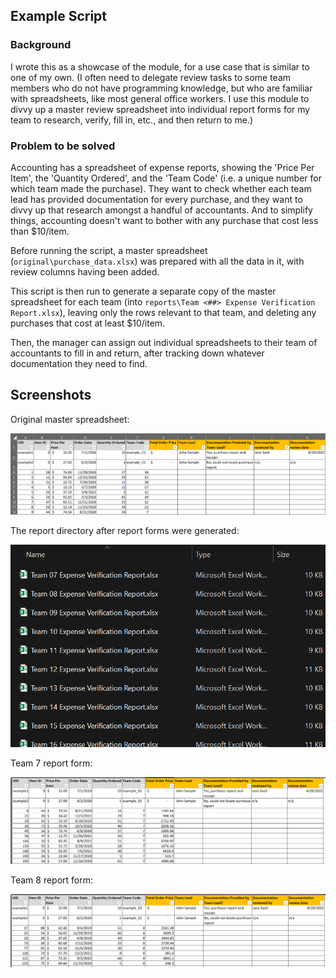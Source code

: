 ## Example Script

### Background

I wrote this as a showcase of the module, for a use case that is similar to one of my own. (I often need to delegate review tasks to some team members who do not have programming knowledge, but who are familiar with spreadsheets, like most general office workers. I use this module to divvy up a master review spreadsheet into individual report forms for my team to research, verify, fill in, etc., and then return to me.)

### Problem to be solved

Accounting has a spreadsheet of expense reports, showing the 'Price Per Item', the 'Quantity Ordered', and the 'Team Code' (i.e. a unique number for which team made the purchase). They want to check whether each team lead has provided documentation for every purchase, and they want to divvy up that research amongst a handful of accountants.  And to simplify things, accounting doesn't want to bother with any purchase that cost less than $10/item.

Before running the script, a master spreadsheet (`original\purchase_data.xlsx`) was prepared with all the data in it, with review columns having been added.

This script is then run to generate a separate copy of the master spreadsheet for each team (into `reports\Team <##> Expense Verification Report.xlsx`), leaving only the rows relevant to that team, and deleting any purchases that cost at least $10/item.

Then, the manager can assign out individual spreadsheets to their team of accountants to fill in and return, after tracking down whatever documentation they need to find.


## Screenshots

Original master spreadsheet:

![ss1](imgs/screenshot_01.png)

The report directory after report forms were generated:

![ss2](imgs/screenshot_02.png)

Team 7 report form:

![ss3](imgs/screenshot_03.png)

Team 8 report form:

![ss4](imgs/screenshot_04.png)